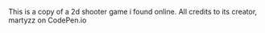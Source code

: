 This is a copy of a 2d shooter game i found online. All credits to its creator, martyzz on CodePen.io 
